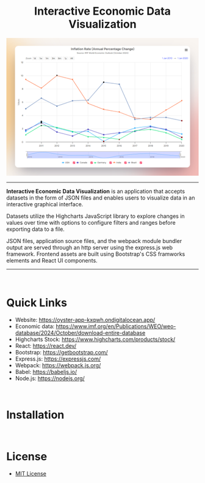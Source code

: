 <h1 align="center">
    Interactive Economic Data Visualization
</h1>

<div align="center">
    <img src="./source/images/applicationPreview.png" width="600px">
</div>

***

**Interactive Economic Data Visualization** is an application that accepts datasets in the form of JSON files and enables users to visualize data in an interactive graphical interface.

Datasets utilize the Highcharts JavaScript library to explore changes in values over time with options to configure filters and ranges before exporting data to a file.

JSON files, application source files, and the webpack module bundler output are served through an http server using the express.js web framework. Frontend assets are built using Bootstrap's CSS framworks elements and React UI components.

***

&nbsp;

# Quick Links

- Website: https://oyster-app-kxqwh.ondigitalocean.app/
- Economic data: https://www.imf.org/en/Publications/WEO/weo-database/2024/October/download-entire-database
- Highcharts Stock: https://www.highcharts.com/products/stock/
- React: https://react.dev/
- Bootstrap: https://getbootstrap.com/ 
- Express.js: https://expressjs.com/
- Webpack: https://webpack.js.org/
- Babel: https://babeljs.io/
- Node.js: https://nodejs.org/

&nbsp;

# Installation

&nbsp;

# License
- [MIT License](https://github.com/wgbcamp/economic-data-visualization/blob/main/LICENSE)
